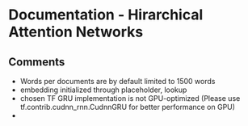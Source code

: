 # Documentation - Hirarchical Attention Networks

## Comments

* Words per documents are by default limited to 1500 words
* embedding initialized through placeholder, lookup
* chosen TF GRU implementation is not GPU-optimized (Please use tf.contrib.cudnn_rnn.CudnnGRU for better performance on GPU)
* 